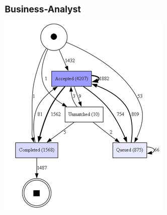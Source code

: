 # Business-Analyst
![Closed-Problems](https://raw.githubusercontent.com/vedatgngr/Business-Analyst/main/Closed-Problems.jpg)
